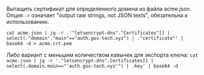 Вытащить сертификат для определенного домена из файла acme.json. Опция `-r` означает "output raw strings, not JSON texts", обязательна к использованию.

`cat acme.json | jq -r .'"letsencrypt-dns"."Certificates"[] | select(."domain"."main"=="auth.gos-tech.xyz") | ."certificate"' | base64 -d > acme.crt.pem`

Либо вариант с меньшим количеством кавычек для экспорта ключа: `cat acme.json | jq -r '."letsencrypt-dns".Certificates[] | select(.domain.main=="'auth.gos-tech.xyz'") | .key' | base64 -d`
